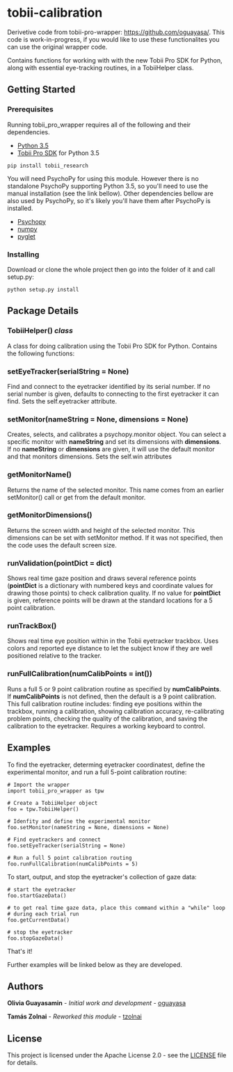 # tobii-calibration

Derivetive code from tobii-pro-wrapper: https://github.com/oguayasa/. This code is work-in-progress,
if you would like to use these functionalites you can use the original wrapper code.

Contains functions for working with with the new Tobii Pro SDK for Python,
along with essential eye-tracking routines, in a TobiiHelper class.

## Getting Started

### Prerequisites
Running tobii_pro_wrapper requires all of the following and their dependencies. 

* [Python 3.5](https://www.python.org/downloads/)
* [Tobii Pro SDK](https://pypi.org/project/tobii-research/) for Python 3.5

```
pip install tobii_research
```
You will need PsychoPy for using this module. However there is no standalone PsychoPy
supporting Python 3.5, so you'll need to use the manual installation (see the link bellow).
Other dependencies bellow are also used by PsychoPy, so it's likely you'll have them after
PsychoPy is installed.

* [Psychopy](https://www.psychopy.org/installation.html#manual-install)
* [numpy](https://scipy.org/install.html)
* [pyglet](https://pyglet.readthedocs.io/en/pyglet-1.3-maintenance/)

### Installing

Download or clone the whole project then go into the folder of it and call setup.py:

```
python setup.py install
```

## Package Details

### TobiiHelper() *class*
A class for doing calibration using the Tobii Pro SDK for Python. Contains the following functions:

### setEyeTracker(serialString = None)
Find and connect to the eyetracker identified by its serial number.
If no serial number is given, defaults to connecting to the first eyetracker it can find.
Sets the self.eyetracker attribute.

### setMonitor(nameString = None, dimensions = None)
Creates, selects, and calibrates a psychopy.monitor object. You can select a specific
monitor with **nameString** and set its dimensions with **dimensions**. If no **nameString** or 
**dimensions** are given, it will use the default monitor and that monitors dimensions. Sets the
self.win attributes

### getMonitorName()
Returns the name of the selected monitor. This name comes from an earlier setMonitor() call
or get from the default monitor.

### getMonitorDimensions()
Returns the screen width and height of the selected monitor. This dimensions can be set with setMonitor
method. If it was not specified, then the code uses the default screen size.

### runValidation(pointDict = dict)
Shows real time gaze position and draws several reference points (**pointDict** is a dictionary with numbered keys
and coordinate values for drawing those points) to check calibration quality. If no value for **pointDict** is given,
reference points will be drawn at the standard locations for a 5 point calibration.

### runTrackBox()
Shows real time eye position within in the Tobii eyetracker trackbox. Uses colors and reported eye distance to let
the subject know if they are well positioned relative to the tracker.

### runFullCalibration(numCalibPoints = int())
Runs a full 5 or 9 point calibration routine as specified by **numCalibPoints**. If **numCalibPoints** is not defined,
then the default is a 9 point calibration. This full calibration routine includes: finding eye positions within the trackbox,
running a calibration, showing calibration accuracy, re-calibrating problem points, checking the quality of the calibration, and
saving the calibration to the eyetracker. Requires a working keyboard to control. 

## Examples

To find the eyetracker, determing eyetracker coordinatest, define the experimental monitor, 
and run a full 5-point calibration routine:

```
# Import the wrapper
import tobii_pro_wrapper as tpw

# Create a TobiiHelper object
foo = tpw.TobiiHelper()

# Idenfity and define the experimental monitor
foo.setMonitor(nameString = None, dimensions = None)

# Find eyetrackers and connect
foo.setEyeTracker(serialString = None)

# Run a full 5 point calibration routing
foo.runFullCalibration(numCalibPoints = 5)

```

To start, output, and stop the eyetracker's collection of gaze data:

```
# start the eyetracker
foo.startGazeData()

# to get real time gaze data, place this command within a "while" loop 
# during each trial run
foo.getCurrentData()

# stop the eyetracker
foo.stopGazeData()

```

That's it!

Further examples will be linked below as they are developed.

## Authors

**Olivia Guayasamin** - *Initial work and development* - [oguayasa](https://github.com/oguayasa)

**Tamás Zolnai** - *Reworked this module* - [tzolnai](https://github.com/tzolnai)

## License

This project is licensed under the Apache License 2.0 - see the [LICENSE](https://github.com/tzolnai/tobii_calibration/blob/master/LICENSE.txt) file for details.



